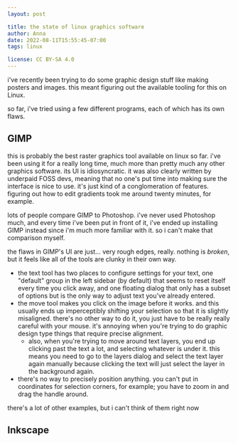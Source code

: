 ```yaml
---
layout: post

title: the state of linux graphics software
author: Anna
date: 2022-08-11T15:55:45-07:00
tags: linux

license: CC BY-SA 4.0
---
```

i've recently been trying to do some graphic design stuff like making posters and images. this meant figuring out the available tooling for this on Linux.

so far, i've tried using a few different programs, each of which has its own flaws.

## GIMP

this is probably the best raster graphics tool available on linux so far. i've been using it for a really long time, much more than pretty much any other graphics software. its UI is idiosyncratic. it was also clearly written by underpaid FOSS devs, meaning that no one's put time into making sure the interface is nice to use. it's just kind of a conglomeration of features. figuring out how to edit gradients took me around twenty minutes, for example.

lots of people compare GIMP to Photoshop. i've never used Photoshop much, and every time i've been put in front of it, i've ended up installing GIMP instead since i'm much more familiar with it. so i can't make that comparison myself.

the flaws in GIMP's UI are just… very rough edges, really. nothing is _broken_, but it feels like all of the tools are clunky in their own way.

- the text tool has two places to configure settings for your text, one "default" group in the left sidebar (by default) that seems to reset itself every time you click away, and one floating dialog that only has a subset of options but is the only way to adjust text you've already entered.
- the move tool makes you click on the image before it works. and this usually ends up imperceptibly shifting your selection so that it is slightly misaligned. there's no other way to do it, you just have to be really really careful with your mouse. it's annoying when you're trying to do graphic design type things that require precise alignment.
  - also, when you're trying to move around text layers, you end up clicking past the text a lot, and selecting whatever is under it. this means you need to go to the layers dialog and select the text layer again manually because clicking the text will just select the layer in the background again.
- there's no way to precisely position anything. you can't put in coordinates for selection corners, for example; you have to zoom in and drag the handle around.

there's a lot of other examples, but i can't think of them right now

## Inkscape


